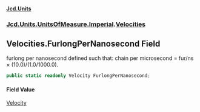 #### [Jcd.Units](index 'index')
### [Jcd.Units.UnitsOfMeasure.Imperial](Jcd.Units.UnitsOfMeasure.Imperial 'Jcd.Units.UnitsOfMeasure.Imperial').[Velocities](Velocities 'Jcd.Units.UnitsOfMeasure.Imperial.Velocities')

## Velocities.FurlongPerNanosecond Field

furlong per nanosecond defined such that: chain per microsecond = fur/ns × (10.0)/(1.0/1000.0).

```csharp
public static readonly Velocity FurlongPerNanosecond;
```

#### Field Value
[Velocity](Velocity 'Jcd.Units.UnitTypes.Velocity')